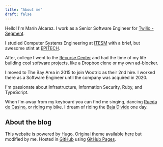```yaml
---
title: "About me"
draft: false
---
```


Hello! I'm Marín Alcaraz. I work as a Senior Software Engineer for [Twilio - Segment](https://segment.com).

I studied Computer Systems Engineering at [ITESM](https://tec.mx) with a brief, but awesome stint at [EPITECH](http://www.epitech.eu).

After, college I went to the [Recurse Center](https://recurse.com) and had the time of my life building cool software projects, like a Dropbox clone or my own ad-blocker.

I moved to The Bay Area in 2015 to join Wootric as their 2nd hire. I worked there as a Software Engineer until the company was acquired in 2020.

I'm passionate about Infrastructure, Information Security, Ruby, and TypeScript.

When I'm away from my keyboard you can find me singing, dancing [Rueda de Casino](https://en.wikipedia.org/wiki/Rueda_de_Casino), or [riding](https://www.strava.com/athletes/9416766) my bike. I dream of riding the [Baja Divide](https://bikepacking.com/routes/baja-divide/) one day.


## About the blog
This website is powered by [Hugo](https://gohugo.io/). Original theme available [here](https://github.com/panr/hugo-theme-terminal) but modified by me. Hosted in [GitHub](https://github.com) using [GitHub Pages](https://pages.github.com/).
